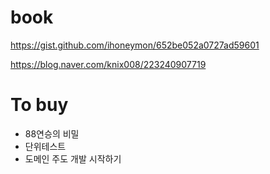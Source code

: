 # book

https://gist.github.com/ihoneymon/652be052a0727ad59601

https://blog.naver.com/knix008/223240907719

# To buy 
- 88연승의 비밀
- 단위테스트
- 도메인 주도 개발 시작하기